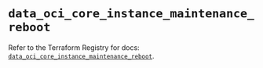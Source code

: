 # `data_oci_core_instance_maintenance_reboot`

Refer to the Terraform Registry for docs: [`data_oci_core_instance_maintenance_reboot`](https://registry.terraform.io/providers/hashicorp/oci/7.19.0/docs/data-sources/core_instance_maintenance_reboot).
